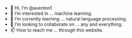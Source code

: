 - 👋 Hi, I’m @aventon1
- 👀 I’m interested in ... machine learning.
- 🌱 I’m currently learning ... natural language processing.
- 💞️ I’m looking to collaborate on ... any and everything.
- 📫 How to reach me ... through this website.

<!---
aventon1/aventon1 is a ✨ special ✨ repository because its `README.md` (this file) appears on your GitHub profile.
You can click the Preview link to take a look at your changes.
--->
